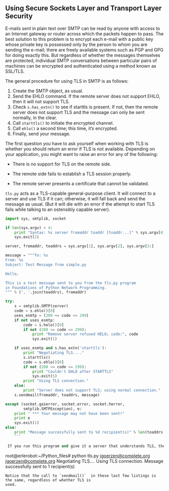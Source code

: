 ## Using Secure Sockets Layer and Transport Layer Security

E-mails sent in plain text over SMTP can be read by anyone with access to an Internet
gateway or router across which the packets happen to pass. The best solution to this problem is to
encrypt each e-mail with a public key whose private key is possessed only by the person to whom you
are sending the e-mail; there are freely available systems such as PGP and GPG for doing exactly this. But
regardless of whether the messages themselves are protected, individual SMTP conversations between
particular pairs of machines can be encrypted and authenticated using a method known as SSL/TLS.

The general procedure for using TLS in SMTP is as follows:

1. Create the SMTP object, as usual.
2. Send the EHLO command. If the remote server does not support EHLO, then it will
not support TLS.
3. Check `s.has_extn()` to see if starttls is present. If not, then the remote server
does not support TLS and the message can only be sent normally, in the clear.
4. Call `starttls()` to initiate the encrypted channel.
5. Call `ehlo()` a second time; this time, it’s encrypted.
6. Finally, send your message.

The first question you have to ask yourself when working with TLS is whether you should return an
error if TLS is not available. Depending on your application, you might want to raise an error for any of
the following:

- There is no support for TLS on the remote side.


- The remote side fails to establish a TLS session properly.


- The remote server presents a certificate that cannot be validated.


`tls.py` acts as a TLS-capable general-purpose client. It will connect to a server and use TLS if it
can; otherwise, it will fall back and send the message as usual. (But it will die with an error if the attempt
to start TLS fails while talking to an ostensibly capable server).

```python
import sys, smtplib, socket

if len(sys.argv) < 4:
    print "Syntax: %s server fromaddr toaddr [toaddr...]" % sys.argv[0]
    sys.exit(2)

server, fromaddr, toaddrs = sys.argv[1], sys.argv[2], sys.argv[3:]

message = """To: %s
From: %s
Subject: Test Message from simple.py

Hello,

This is a test message sent to you from the tls.py program
in Foundations of Python Network Programming.
""" % (', '.join(toaddrs), fromaddr)

try:
    s = smtplib.SMTP(server)
    code = s.ehlo()[0]
    uses_esmtp = (200 <= code <= 299)
    if not uses_esmtp:
        code = s.helo()[0]
        if not (200 <= code <= 299):
            print "Remove server refused HELO; code:", code
            sys.exit(1)

    if uses_esmtp and s.has_extn('starttls'):
        print "Negotiating TLS...."
        s.starttls()
        code = s.ehlo()[0]
        if not (200 <= code <= 299):
            print "Couldn't EHLO after STARTTLS"
            sys.exit(5)
        print "Using TLS connection."
    else:
        print "Server does not support TLS; using normal connection."
    s.sendmail(fromaddr, toaddrs, message)

except (socket.gaierror, socket.error, socket.herror,
        smtplib.SMTPException), e:
    print " *** Your message may not have been sent!"
    print e
    sys.exit(1)
else:
    print "Message successfully sent to %d recipient(s)" % len(toaddrs)
    ```

 If you run this program and give it a server that understands TLS, the output will look like this:

 ```
root@erlerobot:~/Python_files# python tls.py jgoerzen@complete.org jgoerzen@complete.org
Negotiating TLS....
Using TLS connection.
Message successfully sent to 1 recipient(s)
```
Notice that the call to `sendmail()`  in these last few listings is the same, regardless of whether TLS is
used.
